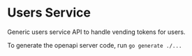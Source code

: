 # Users Service

Generic users service API to handle vending tokens for users.

To generate the openapi server code, run `go generate ./...`
